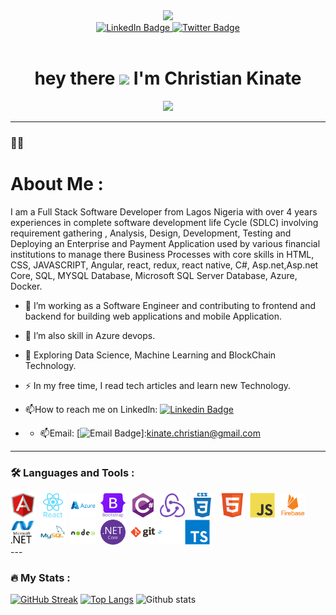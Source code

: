 
<div id="header" align="center">
  <img src="https://media.giphy.com/media/M9gbBd9nbDrOTu1Mqx/giphy.gif" width="100"/>

  <div id="badges">
  <a href="https://www.linkedin.com/in/christian-eedee-kinate-5ab15b1b5/">
    <img src="https://img.shields.io/badge/LinkedIn-blue?style=for-the-badge&logo=linkedin&logoColor=white" alt="LinkedIn Badge"/>
  </a>
  <a href="https://twitter.com/CkinateKinate">
    <img src="https://img.shields.io/badge/Twitter-blue?style=for-the-badge&logo=twitter&logoColor=white" alt="Twitter Badge"/>
  </a>
   </div>
   <img src="https://komarev.com/ghpvc/?username=ckinate&style=flat-square&color=blue" alt=""/>
  <h1>
  hey there
  <img src="https://media.giphy.com/media/hvRJCLFzcasrR4ia7z/giphy.gif" width="30px"/>
    I'm Christian Kinate
  </h1>
  <p align="center">
  <!-- Typing SVG  -->
  <a href="https://github.com/ckinate">
    <img src="https://readme-typing-svg.demolab.com/?lines=Full-stack%20web%20and%20app%20developer;4%2B%20years%20of%20coding%20experience;Always%20learning%20new%20things&font=Fira%20Code&center=true&width=440&height=45&color=f75c7e&vCenter=true&pause=1000&size=22" /></a>
</p>
   
</div>
<!--
This is commented out
<div align="center">
  <img src="https://media.giphy.com/media/dWesBcTLavkZuG35MI/giphy.gif" width="600" height="300"/>
</div>
-->




---
 ### :man_technologist:<h1> About Me : </h> 
I am a Full Stack Software Developer from  Lagos Nigeria with over 4 years experiences in complete software development life Cycle (SDLC) involving requirement gathering , Analysis, Design, Development, Testing and Deploying an Enterprise and Payment Application used by various financial institutions to manage there Business Processes  with core skills in HTML, CSS, JAVASCRIPT, Angular, react, redux, react native, C#, Asp.net,Asp.net Core, SQL, MYSQL Database, Microsoft SQL Server Database, Azure, Docker.
- :telescope: I’m working as a Software Engineer and contributing to frontend and backend for building web applications and mobile Application.
- :telescope: I’m also skill in Azure devops.
- :seedling: Exploring Data Science, Machine Learning and BlockChain Technology.

- :zap: In my free time, I read tech articles and learn new Technology.
 - :mailbox:How to reach me on Linkedln: [![Linkedin Badge](https://img.shields.io/badge/-kakbar-blue?style=flat&logo=Linkedin&logoColor=white)](https://www.linkedin.com/in/christian-eedee-kinate-5ab15b1b5/)
 -  - :mailbox:Email: [![Email Badge](https://img.shields.io/badge/-kakbar-blue?style=flat&logo=Email&logoColor=white)]:kinate.christian@gmail.com
---
### :hammer_and_wrench: Languages and Tools :

<div>
  <img src="https://github.com/devicons/devicon/blob/master/icons/angularjs/angularjs-original.svg" title="Angular" alt="Angular" width="40" height="40"/>&nbsp;
  <img src="https://github.com/devicons/devicon/blob/master/icons/react/react-original-wordmark.svg" title="React" alt="React" width="40" height="40"/>&nbsp;
  <img src="https://github.com/devicons/devicon/blob/master/icons/azure/azure-original-wordmark.svg" title="Azure" alt="Azure" width="40" height="40"/>&nbsp;
  <img src="https://github.com/devicons/devicon/blob/master/icons/bootstrap/bootstrap-original-wordmark.svg" title="Bootstrap" alt="Bootstrap" width="40" height="40"/>&nbsp;
  <img src="https://github.com/devicons/devicon/blob/master/icons/csharp/csharp-original.svg" title="C#" alt="C#" width="40" height="40"/>&nbsp;
  <img src="https://github.com/devicons/devicon/blob/master/icons/redux/redux-original.svg" title="Redux" alt="Redux " width="40" height="40"/>&nbsp;
  <img src="https://github.com/devicons/devicon/blob/master/icons/css3/css3-plain-wordmark.svg"  title="CSS3" alt="CSS" width="40" height="40"/>&nbsp;
  <img src="https://github.com/devicons/devicon/blob/master/icons/html5/html5-original.svg" title="HTML5" alt="HTML" width="40" height="40"/>&nbsp;
  <img src="https://github.com/devicons/devicon/blob/master/icons/javascript/javascript-original.svg" title="JavaScript" alt="JavaScript" width="40" height="40"/>&nbsp;
  <img src="https://github.com/devicons/devicon/blob/master/icons/firebase/firebase-plain-wordmark.svg" title="Firebase" alt="Firebase" width="40" height="40"/>&nbsp;
  <img src="https://github.com/devicons/devicon/blob/master/icons/dot-net/dot-net-original-wordmark.svg" title="DotNet"  alt="DotNet" width="40" height="40"/>&nbsp;
  <img src="https://github.com/devicons/devicon/blob/master/icons/mysql/mysql-original-wordmark.svg" title="MySQL"  alt="MySQL" width="40" height="40"/>&nbsp;
  <img src="https://github.com/devicons/devicon/blob/master/icons/nodejs/nodejs-original-wordmark.svg" title="NodeJS" alt="NodeJS" width="40" height="40"/>&nbsp;
  <img src="https://github.com/devicons/devicon/blob/master/icons/dotnetcore/dotnetcore-original.svg" title="DotNetCore" alt="dotnetcore" width="40" height="40"/>&nbsp;
  <img src="https://github.com/devicons/devicon/blob/master/icons/git/git-original-wordmark.svg" title="Git" **alt="Git" width="40" height="40"/>
   <img src="https://github.com/devicons/devicon/blob/master/icons/tailwindcss/tailwindcss-original-wordmark.svg" title="tailwindcss" **alt="tailwindcss" width="40" height="40"/>
   <img src="https://github.com/devicons/devicon/blob/master/icons/typescript/typescript-original.svg" title="typescript" **alt="typescript" width="40" height="40"/>
</div>
---

### :fire: My Stats :
[![GitHub Streak](http://github-readme-streak-stats.herokuapp.com?user=ckinate)](https://git.io/streak-stats)
[![Top Langs](https://github-readme-stats.vercel.app/api/top-langs/?username=ckinate&layout=compact&theme=vision-friendly-dark)](https://github.com/ckinate/github-readme-stats)
![Github stats](https://github-readme-stats.vercel.app/api?username=ckinate&theme=highcontrast&show_icons=true&count_private=true)




